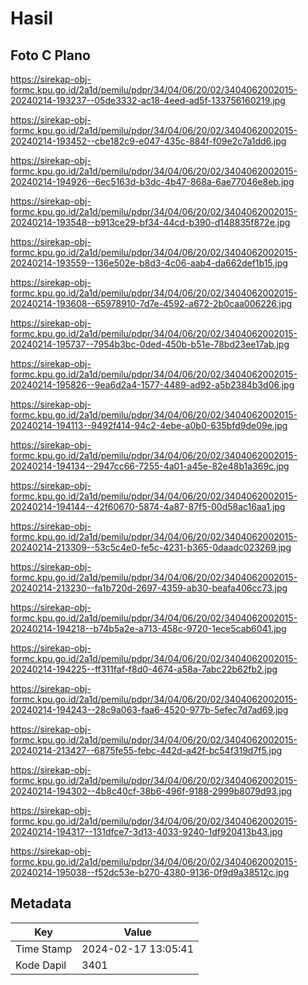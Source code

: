 # Hasil

## Foto C Plano

https://sirekap-obj-formc.kpu.go.id/2a1d/pemilu/pdpr/34/04/06/20/02/3404062002015-20240214-193237--05de3332-ac18-4eed-ad5f-133756160219.jpg

https://sirekap-obj-formc.kpu.go.id/2a1d/pemilu/pdpr/34/04/06/20/02/3404062002015-20240214-193452--cbe182c9-e047-435c-884f-f09e2c7a1dd6.jpg

https://sirekap-obj-formc.kpu.go.id/2a1d/pemilu/pdpr/34/04/06/20/02/3404062002015-20240214-194926--6ec5163d-b3dc-4b47-868a-6ae77046e8eb.jpg

https://sirekap-obj-formc.kpu.go.id/2a1d/pemilu/pdpr/34/04/06/20/02/3404062002015-20240214-193548--b913ce29-bf34-44cd-b390-d148835f872e.jpg

https://sirekap-obj-formc.kpu.go.id/2a1d/pemilu/pdpr/34/04/06/20/02/3404062002015-20240214-193559--136e502e-b8d3-4c06-aab4-da662def1b15.jpg

https://sirekap-obj-formc.kpu.go.id/2a1d/pemilu/pdpr/34/04/06/20/02/3404062002015-20240214-193608--65978910-7d7e-4592-a672-2b0caa006226.jpg

https://sirekap-obj-formc.kpu.go.id/2a1d/pemilu/pdpr/34/04/06/20/02/3404062002015-20240214-195737--7954b3bc-0ded-450b-b51e-78bd23ee17ab.jpg

https://sirekap-obj-formc.kpu.go.id/2a1d/pemilu/pdpr/34/04/06/20/02/3404062002015-20240214-195826--9ea6d2a4-1577-4489-ad92-a5b2384b3d06.jpg

https://sirekap-obj-formc.kpu.go.id/2a1d/pemilu/pdpr/34/04/06/20/02/3404062002015-20240214-194113--9492f414-94c2-4ebe-a0b0-635bfd9de09e.jpg

https://sirekap-obj-formc.kpu.go.id/2a1d/pemilu/pdpr/34/04/06/20/02/3404062002015-20240214-194134--2947cc66-7255-4a01-a45e-82e48b1a369c.jpg

https://sirekap-obj-formc.kpu.go.id/2a1d/pemilu/pdpr/34/04/06/20/02/3404062002015-20240214-194144--42f60670-5874-4a87-87f5-00d58ac16aa1.jpg

https://sirekap-obj-formc.kpu.go.id/2a1d/pemilu/pdpr/34/04/06/20/02/3404062002015-20240214-213309--53c5c4e0-fe5c-4231-b365-0daadc023269.jpg

https://sirekap-obj-formc.kpu.go.id/2a1d/pemilu/pdpr/34/04/06/20/02/3404062002015-20240214-213230--fa1b720d-2697-4359-ab30-beafa406cc73.jpg

https://sirekap-obj-formc.kpu.go.id/2a1d/pemilu/pdpr/34/04/06/20/02/3404062002015-20240214-194218--b74b5a2e-a713-458c-9720-1ece5cab6041.jpg

https://sirekap-obj-formc.kpu.go.id/2a1d/pemilu/pdpr/34/04/06/20/02/3404062002015-20240214-194225--ff311faf-f8d0-4674-a58a-7abc22b62fb2.jpg

https://sirekap-obj-formc.kpu.go.id/2a1d/pemilu/pdpr/34/04/06/20/02/3404062002015-20240214-194243--28c9a063-faa6-4520-977b-5efec7d7ad69.jpg

https://sirekap-obj-formc.kpu.go.id/2a1d/pemilu/pdpr/34/04/06/20/02/3404062002015-20240214-213427--6875fe55-febc-442d-a42f-bc54f319d7f5.jpg

https://sirekap-obj-formc.kpu.go.id/2a1d/pemilu/pdpr/34/04/06/20/02/3404062002015-20240214-194302--4b8c40cf-38b6-496f-9188-2999b8079d93.jpg

https://sirekap-obj-formc.kpu.go.id/2a1d/pemilu/pdpr/34/04/06/20/02/3404062002015-20240214-194317--131dfce7-3d13-4033-9240-1df920413b43.jpg

https://sirekap-obj-formc.kpu.go.id/2a1d/pemilu/pdpr/34/04/06/20/02/3404062002015-20240214-195038--f52dc53e-b270-4380-9136-0f9d9a38512c.jpg


## Metadata

| Key        | Value               |
| ---------- | ------------------- |
| Time Stamp | 2024-02-17 13:05:41 |
| Kode Dapil | 3401                |



